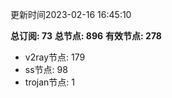 更新时间2023-02-16 16:45:10

**总订阅: 73**
**总节点: 896**
**有效节点: 278**
- v2ray节点: 179
- ss节点: 98
- trojan节点: 1
